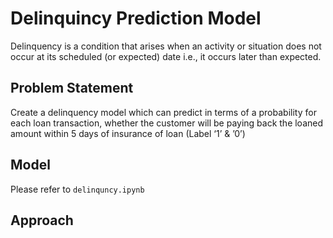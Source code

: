 # Delinquincy Prediction Model
Delinquency is a condition that arises when an activity or situation does not occur at its scheduled (or expected) date i.e., it occurs later than expected.

## Problem Statement
Create a delinquency model which can predict in terms of a probability for each loan transaction, whether the customer will be paying back the loaned amount within 5 days of insurance of loan (Label ‘1’ & ’0’)

## Model
Please refer to `delinquncy.ipynb`

## Approach
